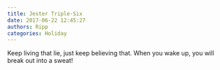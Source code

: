 ```yaml
---
title: Jester Triple-Six
date: 2017-06-22 12:45:27
authors: Ripp
categories: Holiday
---
```


 Keep living that lie, just keep believing that. When you wake up, you will break out into a sweat!